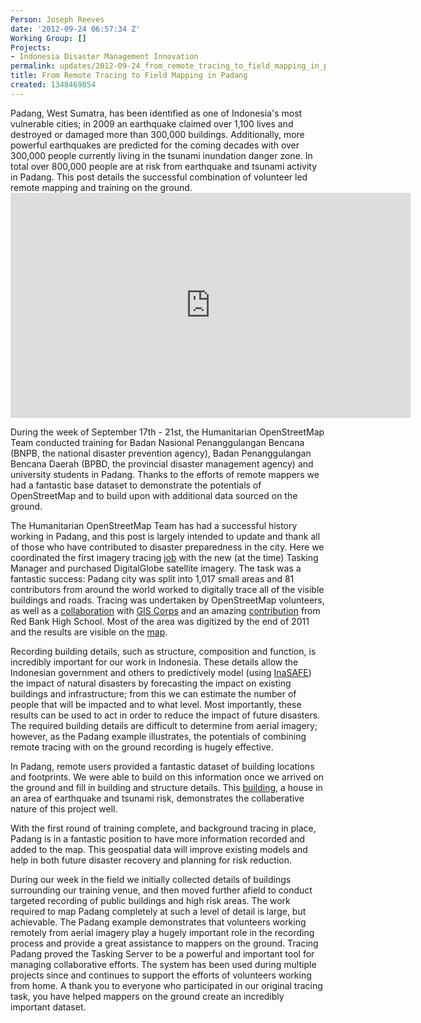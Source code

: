 ```yaml
---
Person: Joseph Reeves
date: '2012-09-24 06:57:34 Z'
Working Group: []
Projects:
- Indonesia Disaster Management Innovation
permalink: updates/2012-09-24_from_remote_tracing_to_field_mapping_in_padang
title: From Remote Tracing to Field Mapping in Padang
created: 1348469854
---
```

<p>Padang, West Sumatra, has been identified as one of Indonesia's most vulnerable cities; in 2009 an earthquake claimed over 1,100 lives and destroyed or damaged more than 300,000 buildings. Additionally, more powerful earthquakes are predicted for the coming decades with over 300,000 people currently living in the tsunami inundation danger zone. In total over 800,000 people are at risk from earthquake and tsunami activity in Padang. This post details the successful combination of volunteer led remote mapping and training on the ground. <iframe src="http://www.youtube.com/embed/CtTWN-o-iCA?feature=player_detailpage" width="640" frameborder="0" height="360"></iframe> <!--break--></p><p>During the week of September 17th - 21st, the Humanitarian OpenStreetMap Team conducted training for Badan Nasional Penanggulangan Bencana (BNPB, the national disaster prevention agency), Badan Penanggulangan Bencana Daerah (BPBD, the provincial disaster management agency) and university students in Padang. Thanks to the efforts of remote mappers we had a fantastic base dataset to demonstrate the potentials of OpenStreetMap and to build upon with additional data sourced on the ground.</p><p>The Humanitarian OpenStreetMap Team has had a successful history working in Padang, and this post is largely intended to update and thank all of those who have contributed to disaster preparedness in the city. Here we coordinated the first imagery tracing <a href="http://tasks.hotosm.org/job/9">job</a> with the new (at the time) Tasking Manager and purchased DigitalGlobe satellite imagery. The task was a fantastic success: Padang city was split into 1,017 small areas and 81 contributors from around the world worked to digitally trace all of the visible buildings and roads. Tracing was undertaken by OpenStreetMap volunteers, as well as a <a href="http://hot.openstreetmap.org/updates/2012-01-10_hot_collaboration_with_gis_corps">collaboration</a> with <a href="http://giscorps.org/">GIS Corps</a> and an amazing <a href="http://www.youtube.com/watch?feature=player_embedded&amp;v=1h7mE5ZKe6k">contribution</a> from Red Bank High School. Most of the area was digitized by the end of 2011 and the results are visible on the <a href="http://osm.org/go/tX5mvtxO-">map</a>.</p><p>Recording building details, such as structure, composition and function, is incredibly important for our work in Indonesia. These details allow the Indonesian government and others to predictively model (using <a href="http://inasafe.org/">InaSAFE</a>) the impact of natural disasters by forecasting the impact on existing buildings and infrastructure; from this we can estimate the number of people that will be impacted and to what level. Most importantly, these results can be used to act in order to reduce the impact of future disasters. The required building details are difficult to determine from aerial imagery; however, as the Padang example illustrates, the potentials of combining remote tracing with on the ground recording is hugely effective.</p><p>In Padang, remote users provided a fantastic dataset of building locations and footprints. We were able to build on this information once we arrived on the ground and fill in building and structure details. This <a href="http://www.openstreetmap.org/browse/way/146894398">building</a>, a house in an area of earthquake and tsunami risk, demonstrates the collaberative nature of this project well.</p><p>With the first round of training complete, and background tracing in place, Padang is in a fantastic position to have more information recorded and added to the map. This geospatial data will improve existing models and help in both future disaster recovery and planning for risk reduction.</p><p>During our week in the field we initially collected details of buildings surrounding our training venue, and then moved further afield to conduct targeted recording of public buildings and high risk areas. The work required to map Padang completely at such a level of detail is large, but achievable. The Padang example demonstrates that volunteers working remotely from aerial imagery play a hugely important role in the recording process and provide a great assistance to mappers on the ground. Tracing Padang proved the Tasking Server to be a powerful and important tool for managing collaborative efforts. The system has been used during multiple projects since and continues to support the efforts of volunteers working from home. A thank you to everyone who participated in our original tracing task, you have helped mappers on the ground create an incredibly important dataset.</p>
